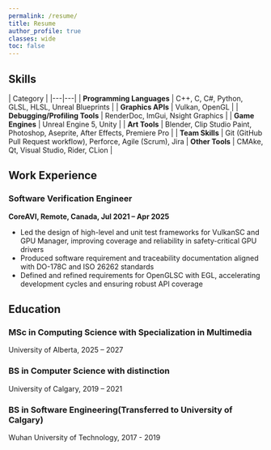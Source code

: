 ```yaml
---
permalink: /resume/
title: Resume
author_profile: true
classes: wide
toc: false
---
```


## Skills

| Category | 
|---|---|
| **Programming Languages** | C++, C, C#, Python, GLSL, HLSL, Unreal Blueprints |
| **Graphics APIs** | Vulkan, OpenGL |
| **Debugging/Profiling Tools** | RenderDoc, ImGui, Nsight Graphics |
| **Game Engines** | Unreal Engine 5, Unity |
| **Art Tools** | Blender, Clip Studio Paint, Photoshop, Aseprite, After Effects, Premiere Pro |
| **Team Skills** | Git (GitHub Pull Request workflow), Perforce, Agile (Scrum), Jira |
  **Other Tools** | CMAke, Qt, Visual Studio, Rider, CLion |

## Work Experience
### Software Verification Engineer
**CoreAVI, Remote, Canada, Jul 2021 – Apr 2025**
+ Led the design of high-level and unit test frameworks for VulkanSC and GPU Manager, improving coverage and
reliability in safety-critical GPU drivers
+ Produced software requirement and traceability documentation aligned with DO-178C and ISO 26262 standards
+ Defined and refined requirements for OpenGLSC with EGL, accelerating development cycles and ensuring robust
API coverage

## Education
### MSc in Computing Science with Specialization in Multimedia
University of Alberta, 2025 – 2027

### BS in Computer Science with distinction
University of Calgary, 2019 – 2021

### BS in Software Engineering(Transferred to University of Calgary)
Wuhan University of Technology, 2017 - 2019